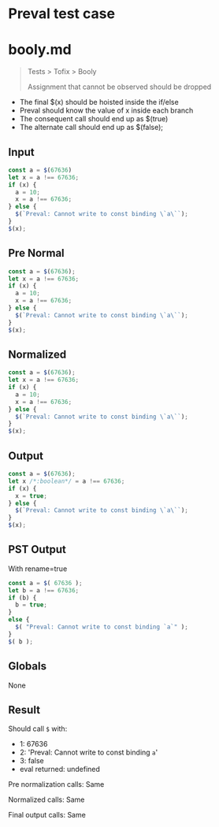# Preval test case

# booly.md

> Tests > Tofix > Booly
>
> Assignment that cannot be observed should be dropped

- The final $(x) should be hoisted inside the if/else
- Preval should know the value of x inside each branch
- The consequent call should end up as $(true)
- The alternate call should end up as $(false);

## Input

`````js filename=intro
const a = $(67636)
let x = a !== 67636;
if (x) {
  a = 10;
  x = a !== 67636;
} else {
  $(`Preval: Cannot write to const binding \`a\``);
}
$(x);
`````

## Pre Normal


`````js filename=intro
const a = $(67636);
let x = a !== 67636;
if (x) {
  a = 10;
  x = a !== 67636;
} else {
  $(`Preval: Cannot write to const binding \`a\``);
}
$(x);
`````

## Normalized


`````js filename=intro
const a = $(67636);
let x = a !== 67636;
if (x) {
  a = 10;
  x = a !== 67636;
} else {
  $(`Preval: Cannot write to const binding \`a\``);
}
$(x);
`````

## Output


`````js filename=intro
const a = $(67636);
let x /*:boolean*/ = a !== 67636;
if (x) {
  x = true;
} else {
  $(`Preval: Cannot write to const binding \`a\``);
}
$(x);
`````

## PST Output

With rename=true

`````js filename=intro
const a = $( 67636 );
let b = a !== 67636;
if (b) {
  b = true;
}
else {
  $( "Preval: Cannot write to const binding `a`" );
}
$( b );
`````

## Globals

None

## Result

Should call `$` with:
 - 1: 67636
 - 2: 'Preval: Cannot write to const binding `a`'
 - 3: false
 - eval returned: undefined

Pre normalization calls: Same

Normalized calls: Same

Final output calls: Same
